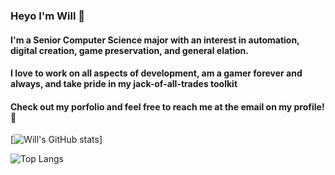 ### Heyo I'm Will 🍥

#### I'm a Senior Computer Science major with an interest in automation, digital creation, game preservation, and general elation.

#### I love to work on all aspects of development, am a gamer forever and always, and take pride in my jack-of-all-trades toolkit

#### Check out my porfolio and feel free to reach me at the email on my profile! 👹

[![Will's GitHub stats](https://github-readme-stats-86v4l8fcp-willkoman.vercel.app/api?username=willkoman&show_icons=true&theme=tokyonight&hide_rank=true)]

![Top Langs](https://github-readme-stats-86v4l8fcp-willkoman.vercel.app/api/top-langs/?username=willkoman&layout=compact&theme=tokyonight)
